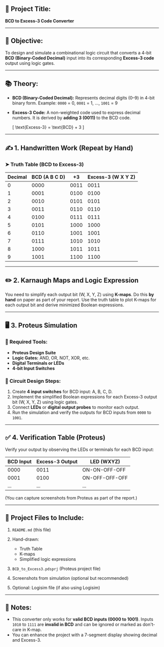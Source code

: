 

## 🔧 Project Title:

**BCD to Excess-3 Code Converter**

---

## 📌 Objective:

To design and simulate a combinational logic circuit that converts a 4-bit **BCD (Binary-Coded Decimal)** input into its corresponding **Excess-3 code** output using logic gates.

---

## 📚 Theory:

* **BCD (Binary-Coded Decimal):** Represents decimal digits (0–9) in 4-bit binary form.
  Example: `0000` = 0, `0001` = 1, ..., `1001` = 9

* **Excess-3 Code:** A non-weighted code used to express decimal numbers. It is derived by **adding 3 (0011)** to the BCD code.

  [
  \text{Excess-3} = \text{BCD} + 3
  ]

---

## ✍️ 1. Handwritten Work (Repeat by Hand)

### ➤ Truth Table (BCD to Excess-3)

| Decimal | BCD (A B C D) | +3   | Excess-3 (W X Y Z) |
| ------- | ------------- | ---- | ------------------ |
| 0       | 0000          | 0011 | 0011               |
| 1       | 0001          | 0100 | 0100               |
| 2       | 0010          | 0101 | 0101               |
| 3       | 0011          | 0110 | 0110               |
| 4       | 0100          | 0111 | 0111               |
| 5       | 0101          | 1000 | 1000               |
| 6       | 0110          | 1001 | 1001               |
| 7       | 0111          | 1010 | 1010               |
| 8       | 1000          | 1011 | 1011               |
| 9       | 1001          | 1100 | 1100               |

---

## ✏️ 2. Karnaugh Maps and Logic Expression

You need to simplify each output bit (W, X, Y, Z) using **K-maps**. Do this **by hand** on paper as part of your report.
Use the truth table to plot K-maps for each output bit and derive minimized Boolean expressions.

---

## 🖥️ 3. Proteus Simulation

### 🔨 Required Tools:

* **Proteus Design Suite**
* **Logic Gates:** AND, OR, NOT, XOR, etc.
* **Digital Terminals or LEDs**
* **4-bit Input Switches**

### 🔌 Circuit Design Steps:

1. Create **4 input switches** for BCD input: A, B, C, D.
2. Implement the simplified Boolean expressions for each Excess-3 output bit (W, X, Y, Z) using logic gates.
3. Connect **LEDs** or **digital output probes** to monitor each output.
4. Run the simulation and verify the outputs for BCD inputs from `0000` to `1001`.

---

## ✅ 4. Verification Table (Proteus)

Verify your output by observing the LEDs or terminals for each BCD input:

| BCD Input | Excess-3 Output | LED (WXYZ)     |
| --------- | --------------- | -------------- |
| 0000      | 0011            | ON-ON-OFF-OFF  |
| 0001      | 0100            | ON-OFF-OFF-OFF |
| ...       | ...             | ...            |

(You can capture screenshots from Proteus as part of the report.)

---

## 📁 Project Files to Include:

1. `README.md` (this file)
2. Hand-drawn:

   * Truth Table
   * K-maps
   * Simplified logic expressions
3. `BCD_to_Excess3.pdsprj` (Proteus project file)
4. Screenshots from simulation (optional but recommended)
5. Optional: Logisim file (if also using Logisim)

---

## 📌 Notes:

* This converter only works for **valid BCD inputs (0000 to 1001)**. Inputs `1010` to `1111` are **invalid in BCD** and can be ignored or marked as don't-care in K-map.
* You can enhance the project with a 7-segment display showing decimal and Excess-3.



